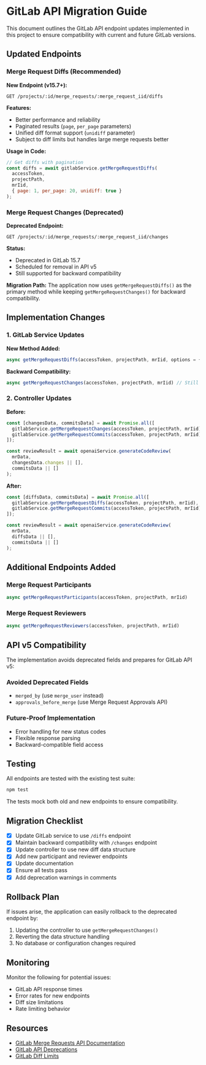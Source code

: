 # GitLab API Migration Guide

This document outlines the GitLab API endpoint updates implemented in this project to ensure compatibility with current and future GitLab versions.

## Updated Endpoints

### Merge Request Diffs (Recommended)

**New Endpoint (v15.7+):**

```
GET /projects/:id/merge_requests/:merge_request_iid/diffs
```

**Features:**

- Better performance and reliability
- Paginated results (`page`, `per_page` parameters)
- Unified diff format support (`unidiff` parameter)
- Subject to diff limits but handles large merge requests better

**Usage in Code:**

```javascript
// Get diffs with pagination
const diffs = await gitlabService.getMergeRequestDiffs(
  accessToken,
  projectPath,
  mrIid,
  { page: 1, per_page: 20, unidiff: true }
);
```

### Merge Request Changes (Deprecated)

**Deprecated Endpoint:**

```
GET /projects/:id/merge_requests/:merge_request_iid/changes
```

**Status:**

- Deprecated in GitLab 15.7
- Scheduled for removal in API v5
- Still supported for backward compatibility

**Migration Path:**
The application now uses `getMergeRequestDiffs()` as the primary method while keeping `getMergeRequestChanges()` for backward compatibility.

## Implementation Changes

### 1. GitLab Service Updates

**New Method Added:**

```javascript
async getMergeRequestDiffs(accessToken, projectPath, mrIid, options = {})
```

**Backward Compatibility:**

```javascript
async getMergeRequestChanges(accessToken, projectPath, mrIid) // Still available
```

### 2. Controller Updates

**Before:**

```javascript
const [changesData, commitsData] = await Promise.all([
  gitlabService.getMergeRequestChanges(accessToken, projectPath, mrIid),
  gitlabService.getMergeRequestCommits(accessToken, projectPath, mrIid),
]);

const reviewResult = await openaiService.generateCodeReview(
  mrData,
  changesData.changes || [],
  commitsData || []
);
```

**After:**

```javascript
const [diffsData, commitsData] = await Promise.all([
  gitlabService.getMergeRequestDiffs(accessToken, projectPath, mrIid),
  gitlabService.getMergeRequestCommits(accessToken, projectPath, mrIid),
]);

const reviewResult = await openaiService.generateCodeReview(
  mrData,
  diffsData || [],
  commitsData || []
);
```

## Additional Endpoints Added

### Merge Request Participants

```javascript
async getMergeRequestParticipants(accessToken, projectPath, mrIid)
```

### Merge Request Reviewers

```javascript
async getMergeRequestReviewers(accessToken, projectPath, mrIid)
```

## API v5 Compatibility

The implementation avoids deprecated fields and prepares for GitLab API v5:

### Avoided Deprecated Fields

- `merged_by` (use `merge_user` instead)
- `approvals_before_merge` (use Merge Request Approvals API)

### Future-Proof Implementation

- Error handling for new status codes
- Flexible response parsing
- Backward-compatible field access

## Testing

All endpoints are tested with the existing test suite:

```bash
npm test
```

The tests mock both old and new endpoints to ensure compatibility.

## Migration Checklist

- [x] Update GitLab service to use `/diffs` endpoint
- [x] Maintain backward compatibility with `/changes` endpoint
- [x] Update controller to use new diff data structure
- [x] Add new participant and reviewer endpoints
- [x] Update documentation
- [x] Ensure all tests pass
- [x] Add deprecation warnings in comments

## Rollback Plan

If issues arise, the application can easily rollback to the deprecated endpoint by:

1. Updating the controller to use `getMergeRequestChanges()`
2. Reverting the data structure handling
3. No database or configuration changes required

## Monitoring

Monitor the following for potential issues:

- GitLab API response times
- Error rates for new endpoints
- Diff size limitations
- Rate limiting behavior

## Resources

- [GitLab Merge Requests API Documentation](https://docs.gitlab.com/api/merge_requests.html)
- [GitLab API Deprecations](https://docs.gitlab.com/api/rest/deprecations/)
- [GitLab Diff Limits](https://docs.gitlab.com/administration/instance_limits/#diff-limits)
